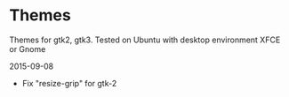 # Themes
Themes for gtk2, gtk3. Tested on Ubuntu with desktop environment XFCE or Gnome

2015-09-08
* Fix "resize-grip" for gtk-2
